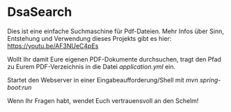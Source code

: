 # DsaSearch
Dies ist eine einfache Suchmaschine für Pdf-Dateien. Mehr Infos über Sinn, Entstehung und Verwendung dieses Projekts gibt es hier: https://youtu.be/AF3NUeC4pEs

Wollt Ihr damit Eure eigenen PDF-Dokumente durchsuchen, tragt den Pfad zu Eurem PDF-Verzeichnis in die Datei *application.yml* ein.

Startet den Webserver in einer Eingabeaufforderung/Shell mit *mvn spring-boot:run*

Wenn Ihr Fragen habt, wendet Euch vertrauensvoll an den Schelm!
